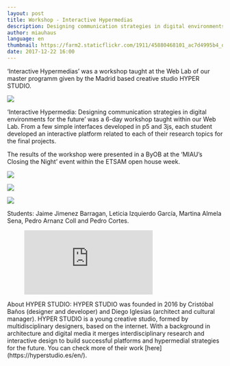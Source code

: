 ```yaml
---
layout: post
title: Workshop - Interactive Hypermedias
description: Designing communication strategies in digital environments for the future 
author: miauhaus
language: en
thumbnail: https://farm2.staticflickr.com/1911/45880468101_ac7d4995b4_o_d.jpg
date: 2017-12-22 16:00
---
```


‘Interactive Hypermedias’ was a workshop taught at the Web Lab of our master programm given by the Madrid based creative studio HYPER STUDIO.

![](https://media.giphy.com/media/2UKuQaIpTHTB0mDiUE/giphy.gif)

‘Interactive Hypermedia: Designing communication strategies in digital environments for the future’ was a 6-day workshop taught within our Web Lab. From a few simple interfaces developed in p5 and 3js, each student developed an interactive platform related to each of their research topics for the final projects.

The results of the workshop were presented in a ByOB at the ‘MIAU’s Closing the Night’ event within the ETSAM open house week.

![](https://farm5.staticflickr.com/4917/44064020970_6a4891803f_o_d.jpg)

![](https://farm5.staticflickr.com/4891/45156506604_674e198012_o_d.jpg)

![](https://farm5.staticflickr.com/4904/45156507034_706e0669e8_o_d.jpg)

Students: Jaime Jimenez Barragan, Leticia Izquierdo García, Martina Almela Sena, Pedro Arnanz Coll and Pedro Cortes.

<figure class="video-container">
<iframe src="https://player.vimeo.com/video/248907666?color=2E2E2E&title=0&byline=0&portrait=0" frameborder="0"></iframe>
</figure>
About HYPER STUDIO: HYPER STUDIO was founded in 2016 by Cristóbal Baños (designer and developer) and Diego Iglesias (architect and cultural manager). HYPER STUDIO is a young creative studio, formed by multidisciplinary designers, based on the internet. With a background in architecture and digital media it merges interdisciplinary research and interactive design to build successful platforms and hypermedial strategies for the future. You can check more of their work [here](https://hyperstudio.es/en/).
